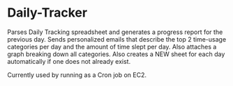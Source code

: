 # Daily-Tracker

Parses Daily Tracking spreadsheet and generates a progress report for the previous day. Sends personalized emails that describe the top 2 time-usage categories per day and the amount of time slept per day. Also attaches a graph breaking down all categories. Also creates a NEW sheet for each day automatically if one does not already exist.

Currently used by running as a Cron job on EC2.
